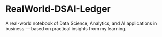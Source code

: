 # RealWorld-DSAI-Ledger
A real-world notebook of Data Science, Analytics, and AI applications in business — based on practical insights from my learning.

